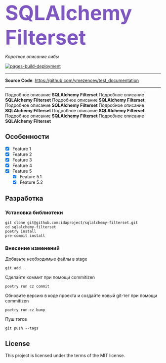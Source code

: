 <span style="font-size: 65px; color: #7e56c2">**SQLAlchemy Filterset**</span>

<p align="left">
    <em>Короткое описание либы</em>
</p>

[![pages-build-deployment](https://github.com/ymezencev/test_documentation/actions/workflows/pages/pages-build-deployment/badge.svg?branch=master)](https://github.com/ymezencev/test_documentation/actions/workflows/pages/pages-build-deployment)

---

**Source Code**: <a href="https://github.com/ymezencev/test_documentation" target="_blank">https://github.com/ymezencev/test_documentation</a>

---

Подробное описание **SQLAlchemy Filterset**
Подробное описание **SQLAlchemy Filterset**
Подробное описание **SQLAlchemy Filterset**
Подробное описание **SQLAlchemy Filterset**
Подробное описание **SQLAlchemy Filterset**
Подробное описание **SQLAlchemy Filterset**
Подробное описание **SQLAlchemy Filterset**
Подробное описание **SQLAlchemy Filterset**


## Особенности

* [X] Feature 1
* [X] Feature 2
* [X] Feature 3
* [X] Feature 4
* [X] Feature 5
    * [X] Feature 5.1
    * [X] Feature 5.2

## Разработка

### Установка библиотеки

```shell
git clone git@github.com:idaproject/sqlalchemy-filterset.git
cd sqlalchemy-filterset
poetry install
pre-commit install
```

### Внесение изменений

Добавьте необходимые файлы в stage

```shell
git add .
```

Сделайте коммит при помощи commitizen

```shell
poetry run cz commit
```

Обновите версию в коде проекта и создайте новый git-тег при помощи commitizen

```shell
poetry run cz bump
```

Пуш тэгов

```shell
git push --tags
```

## License

This project is licensed under the terms of the MIT license.
